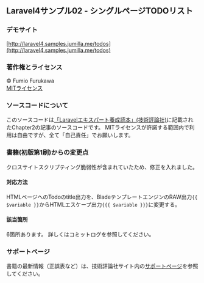 
## Laravel4サンプル02 - シングルページTODOリスト

### デモサイト

[http://laravel4.samples.jumilla.me/todos](http://laravel4.samples.jumilla.me/todos)

### 著作権とライセンス

&copy; Fumio Furukawa  
[MITライセンス](http://opensource.org/licenses/MIT)

### ソースコードについて

このソースコードは[「Laravelエキスパート養成読本」(技術評論社)](http://amzn.to/1IOCifo)に記載されたChapter2の記事のソースコードです。
MITライセンスが許諾する範囲内で利用は自由ですが、全て「自己責任」でお願いします。

### 書籍(初版第1刷)からの変更点

クロスサイトスクリプティング脆弱性が含まれていたため、修正を入れました。

#### 対応方法

HTMLページへのTodoのtitle出力を、BladeテンプレートエンジンのRAW出力```{{ $variable }}```からHTMLエスケープ出力```{{{ $variable }}}```に変更する。

#### 該当箇所

6箇所あります。
詳しくはコミットログを参照してください。

### サポートページ

書籍の最新情報（正誤表など）は、技術評論社サイト内の[サポートページ](http://gihyo.jp/book/2015/978-4-7741-7313-9)を参照してください。
